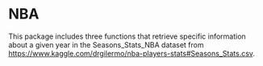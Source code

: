 # NBA
This package includes three functions that retrieve specific information about a given year in the Seasons_Stats_NBA dataset from https://www.kaggle.com/drgilermo/nba-players-stats#Seasons_Stats.csv.

